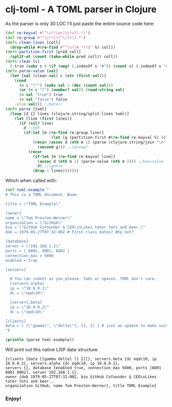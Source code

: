 clj-toml - A TOML parser in Clojure
========

As the parser is only 30 LOC I'll just paste the entire source code here:

```clojure
(def re-keyval #"^\s*(\w+)\s*=?(.*)")
(def re-group #"^\s*\[([^\]]+)].*")
(defn clean-lines [coll]
  (drop-while #(re-find #"^\s*(#.*)?$" %) coll))
(defn partition-first [pred coll]
  (split-at (count (take-while pred coll)) coll))
(defn clean [s]
  (.trim (subs s 0 (if (neg? (.indexOf s "#")) (count s) (.indexOf s "#")))))
(defn parse-value [val]
  (let [val (clean val) c (str (first val))]		      
    (cond 
      (= c "\"") (subs val 1 (dec (count val)))
      (or (= c "[") (number? val)) (read-string val)
      (= val "true") true
      (= val "false") false
    :else val))) ;;Dates!
(defn parse [toml] 
  (loop [d {} lines (clojure.string/split-lines toml)]
    (let [line (first lines)]
      (if (nil? line)
        d ;;EOF
        (if-let [m (re-find re-group line)]
					(let [g (partition-first #(re-find re-keyval %) (clean-lines (drop 1 lines)))]
            (recur (assoc d (nth m 1) (parse (clojure.string/join "\n" (first g)))) 
              (second g))) ;;[group]
          (recur 
            (if-let [m (re-find re-keyval line)]
              (assoc d (nth m 1) (parse-value (nth m 2))) ;;key=value
              d) ;;ignore
            (drop 1 lines)))))))
```

Which when called with:

```clojure
(def toml-example "
# This is a TOML document. Boom.

title = \"TOML Example\"

[owner]
name = \"Tom Preston-Werner\"
organization = \"GitHub\"
bio = \"GitHub Cofounder & CEO\\nLikes tater tots and beer.\"
dob = 1979-05-27T07:32:00Z # First class dates? Why not?

[database]
server = \"192.168.1.1\"
ports = [ 8001, 8001, 8002 ]
connection_max = 5000
enabled = true

[servers]

  # You can indent as you please. Tabs or spaces. TOML don't care.
  [servers.alpha]
  ip = \"10.0.0.1\"
  dc = \"eqdc10\"

  [servers.beta]
  ip = \"10.0.0.2\"
  dc = \"eqdc10\"

[clients]
data = [ [\"gamma\", \"delta\"], [1, 2] ] # just an update to make sure parsers support it  
")

(println (parse toml-example))
```

Will print out this native LISP data-structure:

    {clients {data [[gamma delta] [1 2]]}, servers.beta {dc eqdc10, ip 10.0.0.2}, servers.alpha {dc eqdc10, ip 10.0.0.1}, 
    servers {}, database {enabled true, connection_max 5000, ports [8001 8001 8002], server 192.168.1.1}, 
    owner {dob 1979-05-27T07:32:00Z, bio GitHub Cofounder & CEO\nLikes tater tots and beer.,
    organization GitHub, name Tom Preston-Werner}, title TOML Example}

### Enjoy!

